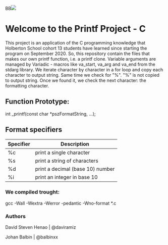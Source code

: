 BB![](https://blog.holbertonschool.com/wp-content/uploads/2019/04/instagram_feed180.jpg)

# Welcome to the Printf Project - C

This project is an application of the C programming knowledge that Holberton School cohort 13 students have learned since starting the program on September 2020. So, this repository contain the files that makes our own printf function, i.e. a printf clone.
Variable arguments are managed by Variadic - macros like va_start, va_arg and va_end from the stdarg library. We iterate character by character in a for loop and copy each character to output string. Same time we check for "%". "%" is not copied to output string. Once we found it, we check the next character: the formatting character.
## Function Prototype:
int _printf(const char *pszFormatString, ...);

## Format specifiers
                    
Specifier  | Description
------------- | -------------
%c  | print a single character
%s  | print a string of characters
%d | print a decimal (base 10) number
%i | print an integer in base 10



### We compiled trought:
gcc -Wall -Wextra -Werror -pedantic -Wno-format *.c
### Authors
David Steven Henao | @daviramiz

Johan Balbin | @balbinxx
